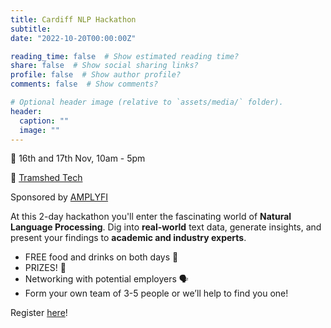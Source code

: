 ```yaml
---
title: Cardiff NLP Hackathon
subtitle: 
date: "2022-10-20T00:00:00Z"

reading_time: false  # Show estimated reading time?
share: false  # Show social sharing links?
profile: false  # Show author profile?
comments: false  # Show comments?

# Optional header image (relative to `assets/media/` folder).
header:
  caption: ""
  image: ""
---
```


📅  16th and 17th Nov, 10am - 5pm

📍  [Tramshed Tech](https://goo.gl/maps/uz3QY1R6eygWcz4F9)

Sponsored by [AMPLYFI](https://amplyfi.com/)

At this 2-day hackathon you'll enter the fascinating world of **Natural Language Processing**. Dig into **real-world** text data, generate insights, and present your findings to **academic and industry experts**.

- FREE food and drinks on both days 🍕
- PRIZES! 🤑
- Networking with potential employers 🗣
- Form your own team of 3-5 people or we’ll help to find you one!

Register [here](https://forms.gle/1rm34rDaKEUz3ZZf7)!

